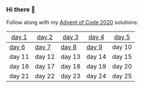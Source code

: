 <style>
  th
  {
    font-weight:400;
  }
</style>
### Hi there 👋

Follow along with my [Advent of Code 2020](https://adventofcode.com) solutions:

|[day 1](https://gist.github.com/Mellen/0f35c287a8eae480a3357cd37e11976e)|[day 2](https://gist.github.com/Mellen/857a8c4b123888dad40707ca5d7c7718)|[day 3](https://gist.github.com/Mellen/bc5388b96ed3b1dfef3af3c6b4d5138b)|[day 4](https://gist.github.com/Mellen/876c8061f83b8f0c1fd14b742dba4d4e)|[day 5](https://gist.github.com/Mellen/3b2db2540bb6d4e4c1083461d0a22140)|
|---|---|---|---|---|
|[day 6](https://gist.github.com/Mellen/0129f54fe5c9559a4e01cd008ff36278)|[day 7](https://gist.github.com/Mellen/edd62f5310b2576c868f8a1cb366b938)|[day 8](https://gist.github.com/Mellen/e0f69c71aa55bca63cd2fa53a90254a8)|[day 9](https://gist.github.com/Mellen/21efb67ce89529e8ce830764c4b18261)|day 10|
|day 11|day 12|day 13|day 14|day 15|
|day 16|day 17|day 18|day 19|day 20|
|day 21|day 22|day 23|day 24|day 25|

<!--
**Mellen/Mellen** is a ✨ _special_ ✨ repository because its `README.md` (this file) appears on your GitHub profile.

Here are some ideas to get you started:

- 🔭 I’m currently working on ...
- 🌱 I’m currently learning ...
- 👯 I’m looking to collaborate on ...
- 🤔 I’m looking for help with ...
- 💬 Ask me about ...
- 📫 How to reach me: ...
- 😄 Pronouns: ...
- ⚡ Fun fact: ...
-->
